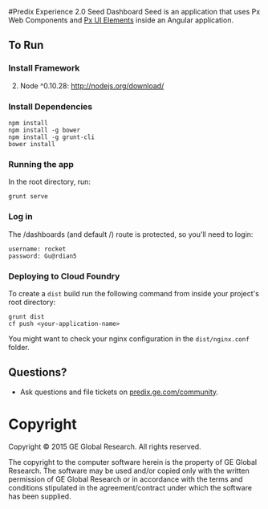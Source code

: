 #Predix Experience 2.0 Seed
Dashboard Seed is an application that uses Px Web Components and <a href="https://github.com/PredixDev/px-library-design/" target="_blank">Px UI Elements</a> inside an Angular application.

## To Run

### Install Framework

2. Node ^0.10.28: http://nodejs.org/download/

### Install Dependencies
```
npm install
npm install -g bower
npm install -g grunt-cli
bower install
```

### Running the app
In the root directory, run:
```
grunt serve
```

### Log in
The /dashboards (and default /) route is protected, so you'll need to login:
```
username: rocket
password: Gu@rdian5
```

### Deploying to Cloud Foundry
To create a `dist` build run the following command from inside your project's root directory:
```unix
grunt dist
cf push <your-application-name>
```

You might want to check your nginx configuration in the `dist/nginx.conf` folder.

## Questions?
- Ask questions and file tickets on <a href="https://predix.ge.com/community/" target="_blank">predix.ge.com/community</a>.

# Copyright
Copyright &copy; 2015 GE Global Research. All rights reserved.

The copyright to the computer software herein is the property of
GE Global Research. The software may be used and/or copied only
with the written permission of GE Global Research or in accordance
with the terms and conditions stipulated in the agreement/contract
under which the software has been supplied.
